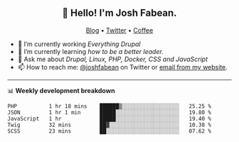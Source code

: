 <h2 align="center">👋 Hello! I'm Josh Fabean.</h2>
<p align="center">
  <a href="https://joshfabean.com">Blog</a> •
  <a href="https://twitter.com/fabean">Twitter</a> •
  <a href="https://www.buymeacoffee.com/LSxne6Yr4">Coffee</a>
</p>

- 🔭 I’m currently working *Everything Drupal*
- 🌱 I’m currently learning *how to be a better leader.*
- 💬 Ask me about *Drupal, Linux, PHP, Docker, CSS and JavaScript*
- 📫 How to reach me: [@joshfabean](https://twitter.com/joshfabean) on Twitter or [email from my website](https://joshfabean.com).

-------

📊 **Weekly development breakdown**
<!--START_SECTION:waka-->
```text
PHP          1 hr 18 mins    ██████▒░░░░░░░░░░░░░░░░░░   25.25 % 
JSON         1 hr 1 min      █████░░░░░░░░░░░░░░░░░░░░   19.80 % 
JavaScript   1 hr            █████░░░░░░░░░░░░░░░░░░░░   19.40 % 
Twig         32 mins         ██▓░░░░░░░░░░░░░░░░░░░░░░   10.38 % 
SCSS         23 mins         ██░░░░░░░░░░░░░░░░░░░░░░░   07.62 % 
```
<!--END_SECTION:waka-->

<!--
**fabean/fabean** is a ✨ _special_ ✨ repository because its `README.md` (this file) appears on your GitHub profile.

Here are some ideas to get you started:

- 🔭 I’m currently working on ...
- 🌱 I’m currently learning ...
- 👯 I’m looking to collaborate on ...
- 🤔 I’m looking for help with ...
- 💬 Ask me about ...
- 📫 How to reach me: ...
- 😄 Pronouns: ...
- ⚡ Fun fact: ...
-->
